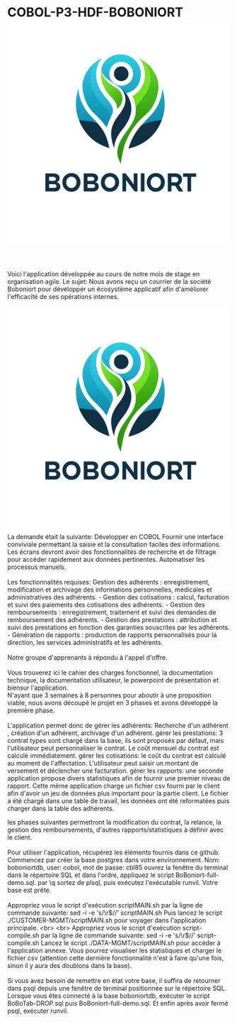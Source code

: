 


# COBOL-P3-HDF-BOBONIORT&nbsp;&nbsp;&nbsp;<img src="boboniort.png" />
<br>
<br>
Voici l'application développée au cours de notre mois de stage en organisation agile.
Le sujet: Nous avons reçu un courrier de la société Boboniort pour développer un écosystème applicatif afin d'améliorer l'efficacité de ses opérations internes.
<br>
<br>
<img src="boboniort.png" />
La demande était la suivante:
Développer en COBOL
Fournir une interface conviviale permettant la saisie et la consultation faciles des informations.
Les écrans devront avoir des fonctionnalités de recherche et de filtrage pour accéder rapidement aux données pertinentes.
Automatiser les processus manuels.
<br>
<br>
Les fonctionnalités requises:
Gestion des adhérents : enregistrement, modification et archivage des informations personnelles,
médicales et administratives des adhérents.
- Gestion des cotisations : calcul, facturation et suivi des paiements des cotisations des adhérents.
- Gestion des remboursements : enregistrement, traitement et suivi des demandes de
remboursement des adhérents.
- Gestion des prestations : attribution et suivi des prestations en fonction des garanties souscrites par
les adhérents.
- Génération de rapports : production de rapports personnalisés pour la direction, les services
administratifs et les adhérents.
<br>
<br>
Notre groupe d'apprenants à répondu à l'appel d'offre.
<br>
<br>
Vous trouverez ici le cahier des charges fonctionnel, la documentation technique, la documentation utilisateur, le powerpoint de présentation et biensur l'application.
<br>
N'ayant que 3 semaines à 8 personnes pour aboutir à une proposition viable, nous avons découpé le projet en 3 phases et avons développé la première phase.
<br>
<br>
L'application permet donc de 
gérer les adhérents: Recherche d'un adhérent , création d'un adhérent, archivage d'un adhérent.
gérer les prestations: 3 contrat types sont chargé dans la base, ils sont proposés par défaut, mais l'utilisateur peut personnaliser le contrat. Le coût mensuel du contrat est calculé immédiatement.
gérer les cotisations: le coût du contrat est calculé au moment de l'affectation. L'utilisateur peut saisir un montant de versement et déclencher une facturation.
gérer les rapports: une seconde application propose divers statistiques afin de fournir une premier niveau de rapport.
Cette même application charge un fichier csv fourni par le client afin d'avoir un jeu de données plus important pour la partie client. Le fichier a été chargé dans une table de travail, les données ont été reformatées puis charger dans la table des adhérents.  

les phases suivantes permettront la modification du contrat, la relance, la gestion des remboursements, d'autres rapports/statistiques à définir avec le client.
<br>
<br>
Pour utiliser l'application, récupérez les éléments fournis dans ce github.
<br>
Commencez par créer la base postgres dans votre environnement.
Nom: boboniortdb, user: cobol, mot de passe: cbl85
ouvrez la fenêtre du terminal dans le répertoire SQL et dans l'ordre, appliquez le script BoBoniort-full-demo.sql.
par \q sortez de plsql, puis exécutez l'exécutable runvil.
Votre base est prête.
<br>
<br>
Appropriez vous le script d'exécution scriptMAIN.sh par la ligne de commande suivante: sed -i -e 's/\r$//' scriptMAIN.sh
Puis lancez le script ./CUSTOMER-MGMT/scriptMAIN.sh pour voyager dans l'application principale.
<br>
<br> 
Appropriez vous le script d'exécution script-compile.sh par la ligne de commande suivante: sed -i -e 's/\r$//' script-compile.sh
Lancez le script ./DATA-MGMT/scriptMAIN.sh pour accéder à l'application annexe.
Vous pourrez visualiser les statistiques et charger le fichier csv (attention cette dernière fonctionnalité n'est à faire qu'une fois, sinon il y aura des doublons dans la base).
<br>
<br>
Si vous avez besoin de remettre en état votre base, il suffira de retourner dans psql depuis une fenêtre de terminal positionnée sur le répertoire SQL.
Lorsque vous êtes connecté à la base boboniortdb, exécuter le script BoBoTab-DROP.sql puis BoBoniort-full-demo.sql. Et enfin après avoir fermé psql, exécuter runvil.
<br>


